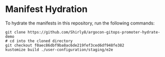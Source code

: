 # Manifest Hydration

To hydrate the manifests in this repository, run the following commands:

```shell
git clone https://github.com/Shirly8/argocon-gitops-promoter-hydrate-demo
# cd into the cloned directory
git checkout f0aec86dbf9ba8ac6de219fef3ced6df948fe382
kustomize build ./user-configuration/staging/e2e
```
